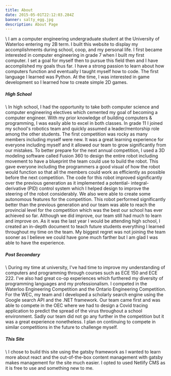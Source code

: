 ```yaml
---
title: About
date: 2015-05-01T22:12:03.284Z
banner: salty_egg.jpg
description: About Page
---
```

\    I am a computer engineering undergraduate student at the University of Waterloo entering my 2B term. I built this website to display my accomplishments during school, coop, and my personal life. I first became interested in computer engineering in grade 7 when I built my first computer. I set a goal for myself then to pursue this field then and I have accomplished my goals thus far. I have a strong passion to learn about how computers function and eventually I taught myself how to code. The first language I learned was Python. At the time, I was interested in game development so I learned how to create simple 2D games. 

##### High School

\    In high school, I had the opportunity to take both computer science and computer engineering electives which cemented my goal of becoming a computer engineer. With my prior knowledge of building computers & programming, I was easily able to excel in both classes. In grade 11 I joined my school's robotics team and quickly assumed a leader/mentorship role among the other students. The first competition was rocky as many members including myself were new. It was a great learning experience for everyone including myself and it allowed our team to grow significantly from our mistakes. To better prepare for the next annual competition, I used a 3D modeling software called Fusion 360 to design the entire robot including movement to have a blueprint the team could use to build the robot. This gave everyone including the programmers a good visual of how the robot would function so that all the members could work as efficiently as possible before the next competition. The code for this robot improved significantly over the previous generation as it implemented a potential- integral-derivative (PID) control system which I helped design to improve the steering of the robot considerably. We also were able to create some autonomous features for the competition. This robot performed significantly better than the previous generation and our team was able to reach the provincial level for the competition which was the best our school has ever achieved so far. Although we did improve, our team still had much to learn and improve on. As it was the last year I would be attending high school, I created an in-depth document to teach future students everything I learned throughout my time on the team. My biggest regret was not joining the team sooner as I believe we could have gone much farther but I am glad I was able to have the experience.

##### Post Secondary

\    During my time at university, I've had time to improve my understanding of computers and programming through courses such as ECE 150 and ECE 222. I've also had great co-op experiences which furthered my diversity of programming languages and my professionalism. I competed in the Waterloo Engineering Competition and the Ontario Engineering Competition. For the WEC, my team and I developed a scholarly search engine using the Google search API and the .NET framework. Our team came first and was able to compete in the OEC where we had to design a Covid tracing application to predict the spread of the virus throughout a school environment. Sadly our team did not go any further in the competition but it was a great experience nonetheless. I plan on continuing to compete in similar competitions in the future to challenge myself.

##### This Site

\    I chose to build this site using the gatsby framework as I wanted to learn more about react and the out-of-the-box content management with gatsby makes management for the site much easier. I opted to used Netlify CMS as it is free to use and something new to me.